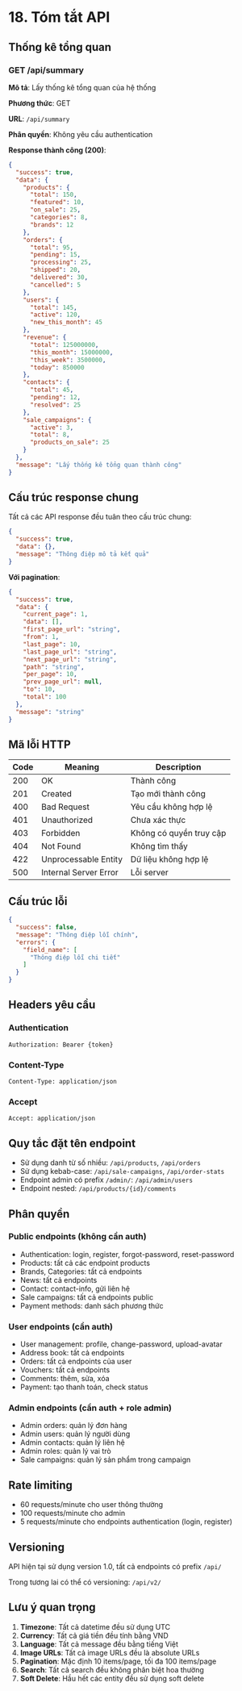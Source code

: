 # 18. Tóm tắt API

## Thống kê tổng quan

### GET /api/summary

**Mô tả**: Lấy thống kê tổng quan của hệ thống

**Phương thức**: GET

**URL**: `/api/summary`

**Phân quyền**: Không yêu cầu authentication

**Response thành công (200)**:

```json
{
  "success": true,
  "data": {
    "products": {
      "total": 150,
      "featured": 10,
      "on_sale": 25,
      "categories": 8,
      "brands": 12
    },
    "orders": {
      "total": 95,
      "pending": 15,
      "processing": 25,
      "shipped": 20,
      "delivered": 30,
      "cancelled": 5
    },
    "users": {
      "total": 145,
      "active": 120,
      "new_this_month": 45
    },
    "revenue": {
      "total": 125000000,
      "this_month": 15000000,
      "this_week": 3500000,
      "today": 850000
    },
    "contacts": {
      "total": 45,
      "pending": 12,
      "resolved": 25
    },
    "sale_campaigns": {
      "active": 3,
      "total": 8,
      "products_on_sale": 25
    }
  },
  "message": "Lấy thống kê tổng quan thành công"
}
```

## Cấu trúc response chung

Tất cả các API response đều tuân theo cấu trúc chung:

```json
{
  "success": true,
  "data": {},
  "message": "Thông điệp mô tả kết quả"
}
```

**Với pagination**:

```json
{
  "success": true,
  "data": {
    "current_page": 1,
    "data": [],
    "first_page_url": "string",
    "from": 1,
    "last_page": 10,
    "last_page_url": "string",
    "next_page_url": "string",
    "path": "string",
    "per_page": 10,
    "prev_page_url": null,
    "to": 10,
    "total": 100
  },
  "message": "string"
}
```

## Mã lỗi HTTP

| Code | Meaning | Description |
|------|---------|-------------|
| 200 | OK | Thành công |
| 201 | Created | Tạo mới thành công |
| 400 | Bad Request | Yêu cầu không hợp lệ |
| 401 | Unauthorized | Chưa xác thực |
| 403 | Forbidden | Không có quyền truy cập |
| 404 | Not Found | Không tìm thấy |
| 422 | Unprocessable Entity | Dữ liệu không hợp lệ |
| 500 | Internal Server Error | Lỗi server |

## Cấu trúc lỗi

```json
{
  "success": false,
  "message": "Thông điệp lỗi chính",
  "errors": {
    "field_name": [
      "Thông điệp lỗi chi tiết"
    ]
  }
}
```

## Headers yêu cầu

### Authentication
```
Authorization: Bearer {token}
```

### Content-Type
```
Content-Type: application/json
```

### Accept
```
Accept: application/json
```

## Quy tắc đặt tên endpoint

- Sử dụng danh từ số nhiều: `/api/products`, `/api/orders`
- Sử dụng kebab-case: `/api/sale-campaigns`, `/api/order-stats`
- Endpoint admin có prefix `/admin/`: `/api/admin/users`
- Endpoint nested: `/api/products/{id}/comments`

## Phân quyền

### Public endpoints (không cần auth)
- Authentication: login, register, forgot-password, reset-password
- Products: tất cả các endpoint products
- Brands, Categories: tất cả endpoints
- News: tất cả endpoints
- Contact: contact-info, gửi liên hệ
- Sale campaigns: tất cả endpoints public
- Payment methods: danh sách phương thức

### User endpoints (cần auth)
- User management: profile, change-password, upload-avatar
- Address book: tất cả endpoints
- Orders: tất cả endpoints của user
- Vouchers: tất cả endpoints
- Comments: thêm, sửa, xóa
- Payment: tạo thanh toán, check status

### Admin endpoints (cần auth + role admin)
- Admin orders: quản lý đơn hàng
- Admin users: quản lý người dùng
- Admin contacts: quản lý liên hệ
- Admin roles: quản lý vai trò
- Sale campaigns: quản lý sản phẩm trong campaign

## Rate limiting

- 60 requests/minute cho user thông thường
- 100 requests/minute cho admin
- 5 requests/minute cho endpoints authentication (login, register)

## Versioning

API hiện tại sử dụng version 1.0, tất cả endpoints có prefix `/api/`

Trong tương lai có thể có versioning: `/api/v2/`

## Lưu ý quan trọng

1. **Timezone**: Tất cả datetime đều sử dụng UTC
2. **Currency**: Tất cả giá tiền đều tính bằng VND
3. **Language**: Tất cả message đều bằng tiếng Việt
4. **Image URLs**: Tất cả image URLs đều là absolute URLs
5. **Pagination**: Mặc định 10 items/page, tối đa 100 items/page
6. **Search**: Tất cả search đều không phân biệt hoa thường
7. **Soft Delete**: Hầu hết các entity đều sử dụng soft delete
